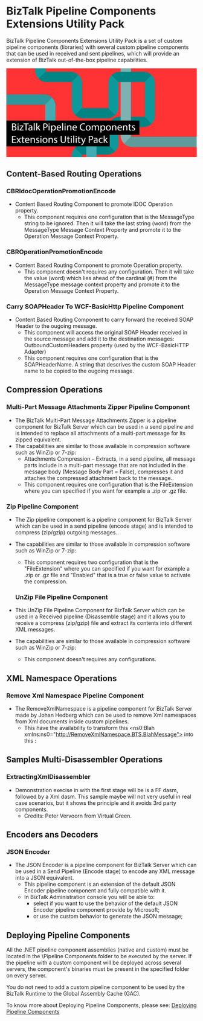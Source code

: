 # BizTalk Pipeline Components Extensions Utility Pack
BizTalk Pipeline Components Extensions Utility Pack is a set of custom pipeline components (libraries) with several custom pipeline components that can be used in received and sent pipelines, which will provide an extension of BizTalk out-of-the-box pipeline capabilities.

![BizTalk Pipeline Components Extensions Utility Pack](media/BizTalk-PipelineComponents-Extensions-UtilityPack.png)

## Content-Based Routing Operations
### CBRIdocOperationPromotionEncode

* Content Based Routing Component to promote IDOC Operation property.
  * This component requires one configuration that is the MessageType string to be ignored. Then it will take the last string (word) from the MessageType Message Context Property and promote it to the Operation Message Context Property.

### CBROperationPromotionEncode

* Content Based Routing Component to promote Operation property.
  * This component doesn't requires any configuration. Then it will take the value (word) which lies ahead of the cardinal (#) from the MessageType message context property and promote it to the Operation Message Context Property.

### Carry SOAPHeader To WCF-BasicHttp Pipeline Component

* Content Based Routing Component to carry forward the received SOAP Header to the ougoing message.
  * This component will access the original SOAP Header received in the source message and add it to the destination messages: OutboundCustomHeaders property (used by the WCF-BasicHTTP Adapter)
  * This component requires one configuration that is the SOAPHeaderName. A string that descrives the custom SOAP Header name to be copied to the ougoing message.
  
## Compression Operations
### Multi-Part Message Attachments Zipper Pipeline Component

* The BizTalk Multi-Part Message Attachments Zipper is a pipeline component for BizTalk Server which can be used in a send pipeline and is intended to replace all attachments of a multi-part message for its zipped equivalent.
* The capabilities are similar to those available in compression software such as WinZip or 7-zip:
  * Attachments Compression – Extracts, in a send pipeline, all message parts include in a multi-part message that are not included in the message body (Message Body Part = False), compresses it and attaches the compressed attachment back to the message..
  * This component requires one configuration that is the FileExtension where you can specified if you want for example a .zip or .gz file.

### Zip Pipeline Component

* The Zip pipeline component is a pipeline component for BizTalk Server which can be used in a send pipeline (encode stage) and is intended to compress (zip/gzip) outgoing messages..
* The capabilities are similar to those available in compression software such as WinZip or 7-zip:
  * This component requires two configuration that is the "FileExtension" where you can specified if you want for example a .zip or .gz file and "Enabled" that is a true or false value to activate the compression.
  
  ### UnZip File Pipeline Component

* This UnZip File Pipeline Component for BizTalk Server which can be used in a Received pipeline (Disassemble stage) and it allows you to receive a compress (zip/gzip) file and extract its contents into different XML messages.
* The capabilities are similar to those available in compression software such as WinZip or 7-zip:
  * This component doesn't requires any configurations.
  
## XML Namespace Operations
### Remove Xml Namespace Pipeline Component

* The RemoveXmlNamespace is a pipeline component for BizTalk Server made by Johan Hedberg which can be used to remove Xml namespaces from Xml documents inside custom pipelines.
  * This have the availability to transform this <ns0:Blah xmlns:ns0="http://RemoveXmlNamespace.BTS.BlahMessage"> into this <Blah>:

## Samples Multi-Disassembler Operations
### ExtractingXmlDisassembler

* Demonstration execise in with the first stage will be is a FF dasm, followed by a Xml dasm. This sample maybe will not very useful in real case scenarios, but it shows the principle and it avoids 3rd party components.
  * Credits: Peter Vervoorn from Virtual Green.
  
## Encoders ans Decoders
### JSON Encoder

* The JSON Encoder is a pipeline component for BizTalk Server which can be used in a Send Pipeline (Encode stage) to encode any XML message into a JSON equivalent.
  * This pipeline component is an extension of the default JSON Encoder pipeline component and fully compatible with it. 
  * In BizTalk Administration console you will be able to: 
    * select if you want to use the behavior of the default JSON Encoder pipeline component provide by Microsoft;
	* or use the custom behavior to generate the JSON message;
  
## Deploying Pipeline Components
All the .NET pipeline component assemblies (native and custom) must be located in the <installation directory>\Pipeline Components folder to be executed by the server. If the pipeline with a custom component will be deployed across several servers, the component's binaries must be present in the specified folder on every server.

You do not need to add a custom pipeline component to be used by the BizTalk Runtime to the Global Assembly Cache (GAC).

To know more about Deploying Pipeline Components, please see: [Deploying Pipeline Components](https://docs.microsoft.com/en-us/biztalk/core/deploying-pipeline-components)
